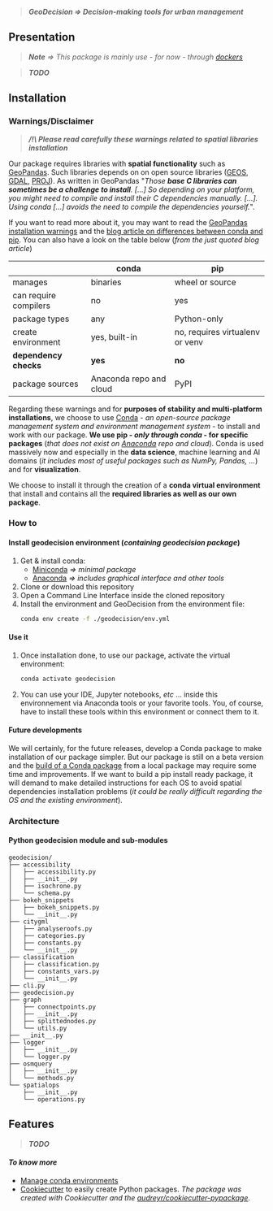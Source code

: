 > ***GeoDecision => Decision-making tools for urban management***

## Presentation
> ***Note** => This package is mainly use - for now - through [dockers](https://github.com/VCityTeam/UD-geodecision-docker)*

> ***TODO***

## Installation
### Warnings/Disclaimer
> ***/!\ Please read carefully these warnings related to spatial libraries installation***

Our package requires libraries with **spatial functionality** such as [GeoPandas](https://geopandas.org). Such libraries depends on on open source libraries ([GEOS](https://geos.osgeo.org/), [GDAL](https://www.gdal.org/), [PROJ](https://proj.org/)). As written in GeoPandas "*Those **base C libraries can sometimes be a challenge to install**. [...] So depending on your platform, you might need to compile and install their C dependencies manually. [...]. Using conda [...] avoids the need to compile the dependencies yourself.*".

If you want to read more about it, you may want to read the [GeoPandas installation warnings](https://geopandas.org/install.html#installation) and the [blog article on differences between conda and pip](https://www.anaconda.com/understanding-conda-and-pip/). You can also have a look on the table below (*from the just quoted blog article*)

|                       | conda                   | pip                             |
|-----------------------|-------------------------|---------------------------------|
| manages               | binaries                | wheel or source                 |
| can require compilers | no                      | yes                             |
| package types         | any                     | Python-only                     |
| create environment    | yes, built-in           | no, requires virtualenv or venv |
| **dependency checks** | **yes**                 | **no**                          |
| package sources       | Anaconda repo and cloud | PyPI                            |

Regarding these warnings and for **purposes of stability and multi-platform installations**, we choose to use [Conda](https://docs.conda.io/projects/conda/en/latest/) - *an open-source package management system and environment management system* - to install and work with our package. **We use pip - *only through conda* - for specific packages** (*that does not exist on [Anaconda](https://www.anaconda.com/) repo and cloud*). Conda is used massively now and especially in the **data science**, machine learning and AI domains (*it includes most of useful packages such as NumPy, Pandas, ...*) and for **visualization**.

We choose to install it through the creation of a **conda virtual environment** that install and contains all the **required libraries as well as our own package**.

### How to
#### Install geodecision environment (*containing geodecision package*)
1. Get & install conda:
    * [Miniconda](https://docs.conda.io/en/latest/miniconda.html) *=> minimal package*
    * [Anaconda](https://www.anaconda.com/distribution/) *=> includes graphical interface and other tools*
2. Clone or download this repository
3. Open a Command Line Interface inside the cloned repository
4. Install the environment and GeoDecision from the environment file:
    ```bash
    conda env create -f ./geodecision/env.yml
    ```

#### Use it
1. Once installation done, to use our package, activate the virtual environment:
    ```bash
    conda activate geodecision
    ```
2. You can use your IDE, Jupyter notebooks, *etc* ... inside this environnement via Anaconda tools or your favorite tools. You, of course, have to install these tools within this environment or connect them to it.

#### Future developments
We will certainly, for the future releases, develop a Conda package to make installation of our package simpler. But our package is still on a beta version and the [build of a Conda package](https://docs.conda.io/projects/conda-build/en/latest/user-guide/tutorials/build-pkgs.html) from a local package may require some time and improvements. If we want to build a pip install ready package, it will demand to make detailed instructions for each OS to avoid spatial dependencies installation problems (*it could be really difficult regarding the OS and the existing environment*).  

### Architecture
#### Python geodecision module and sub-modules
```
geodecision/
├── accessibility
│   ├── accessibility.py
│   ├── __init__.py
│   ├── isochrone.py
│   └── schema.py
├── bokeh_snippets
│   ├── bokeh_snippets.py
│   └── __init__.py
├── citygml
│   ├── analyseroofs.py
│   ├── categories.py
│   ├── constants.py
│   └── __init__.py
├── classification
│   ├── classification.py
│   ├── constants_vars.py
│   └── __init__.py
├── cli.py
├── geodecision.py
├── graph
│   ├── connectpoints.py
│   ├── __init__.py
│   ├── splittednodes.py
│   └── utils.py
├── __init__.py
├── logger
│   ├── __init__.py
│   └── logger.py
├── osmquery
│   ├── __init__.py
│   └── methods.py
└── spatialops
    ├── __init__.py
    └── operations.py
```

## Features
> ***TODO***

#### *To know more*
* [Manage conda environments](https://docs.conda.io/projects/conda/en/latest/user-guide/tasks/manage-environments.html#)
* [Cookiecutter](https://cookiecutter.readthedocs.io/en/latest/) to easily create Python packages. *The package was created with Cookiecutter and the [audreyr/cookiecutter-pypackage](https://github.com/audreyr/cookiecutter-pypackage)*.
